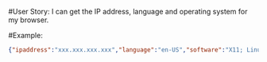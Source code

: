 #User Story: 
I can get the IP address, language and operating system for my browser.

#Example:
```json
{"ipaddress":"xxx.xxx.xxx.xxx","language":"en-US","software":"X11; Linux x86_64"}
```